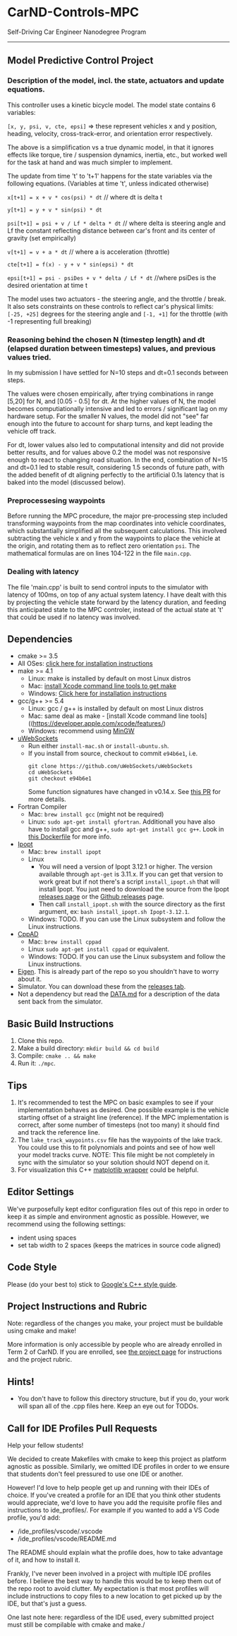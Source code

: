# CarND-Controls-MPC
Self-Driving Car Engineer Nanodegree Program

---

## Model Predictive Control Project


### Description of the model, incl. the state, actuators and update equations.

This controller uses a kinetic bicycle model. The model state contains 6 variables:

`[x, y, psi, v, cte, epsi]` => these represent vehicles x and y position, heading, velocity, cross-track-error, and orientation error respectively.

The above is a simplification vs a true dynamic model, in that it ignores effects like torque, tire / suspension dynamics, inertia, etc., but worked well for the task at hand and was much simpler to implement. 

The update from time 't' to 't+1' happens for the state variables via the following equations. (Variables at time 't', unless indicated otherwise)

`x[t+1] = x + v * cos(psi) * dt` // where dt is delta t

`y[t+1] = y + v * sin(psi) * dt`

`psi[t+1] = psi + v / Lf * delta * dt` // where delta is steering angle and Lf the constant reflecting distance between car's front and its center of gravity (set empirically)

`v[t+1] = v + a * dt` // where a is acceleration (throttle)

`cte[t+1] = f(x) - y + v * sin(epsi) * dt`

`epsi[t+1] = psi - psiDes + v * delta / Lf * dt` //where psiDes is the desired orientation at time t

The model uses two actuators - the steering angle, and the throttle / break. It also sets constraints on these controls to reflect car's physical limits: `[-25, +25]` degrees for the steering angle and `[-1, +1]` for the throttle (with -1 representing full breaking)

### Reasoning behind the chosen N (timestep length) and dt (elapsed duration between timesteps) values, and previous values tried.

In my submission I have settled for N=10 steps and dt=0.1 seconds between steps. 

The values were chosen empirically, after trying combinations in range [5,20] for N, and [0.05 - 0.5] for dt. 
At the higher values of N, the model becomes computiationally intensive and led to errors / significant lag on my hardware setup. For the smaller N values, the model did not "see" far enough into the future to account for sharp turns, and kept leading the vehicle off track. 

For dt, lower values also led to computational intensity and did not provide better results, and for values above 0.2 the model was not responsive enough to react to changing road situation. In the end, combination of N=15 and dt=0.1 led to stable result, considering 1.5 seconds of future path, with the added benefit of dt aligning perfectly to the artificial 0.1s latency that is baked into the model (discussed below).


### Preprocessesing waypoints

Before running the MPC procedure, the major pre-processing step included transforming waypoints from the map coordinates into vehicle coordinates, which substantially simplified all the subsequent calculations. This involved subtracting the vehicle x and y from the waypoints to place the vehicle at the origin, and rotating them as to reflect zero orientation `psi`. The mathematical formulas are on lines 104-122 in the file `main.cpp`.


### Dealing with latency 

The file 'main.cpp' is built to send control inputs to the simulator with latency of 100ms, on top of any actual system latency. I have dealt with this by projecting the vehicle state forward by the latency duration, and feeding this anticipated state to the MPC controler, instead of the actual state at 't' that could be used if no latency was involved. 


## Dependencies

* cmake >= 3.5
 * All OSes: [click here for installation instructions](https://cmake.org/install/)
* make >= 4.1
  * Linux: make is installed by default on most Linux distros
  * Mac: [install Xcode command line tools to get make](https://developer.apple.com/xcode/features/)
  * Windows: [Click here for installation instructions](http://gnuwin32.sourceforge.net/packages/make.htm)
* gcc/g++ >= 5.4
  * Linux: gcc / g++ is installed by default on most Linux distros
  * Mac: same deal as make - [install Xcode command line tools]((https://developer.apple.com/xcode/features/)
  * Windows: recommend using [MinGW](http://www.mingw.org/)
* [uWebSockets](https://github.com/uWebSockets/uWebSockets)
  * Run either `install-mac.sh` or `install-ubuntu.sh`.
  * If you install from source, checkout to commit `e94b6e1`, i.e.
    ```
    git clone https://github.com/uWebSockets/uWebSockets 
    cd uWebSockets
    git checkout e94b6e1
    ```
    Some function signatures have changed in v0.14.x. See [this PR](https://github.com/udacity/CarND-MPC-Project/pull/3) for more details.
* Fortran Compiler
  * Mac: `brew install gcc` (might not be required)
  * Linux: `sudo apt-get install gfortran`. Additionall you have also have to install gcc and g++, `sudo apt-get install gcc g++`. Look in [this Dockerfile](https://github.com/udacity/CarND-MPC-Quizzes/blob/master/Dockerfile) for more info.
* [Ipopt](https://projects.coin-or.org/Ipopt)
  * Mac: `brew install ipopt`
  * Linux
    * You will need a version of Ipopt 3.12.1 or higher. The version available through `apt-get` is 3.11.x. If you can get that version to work great but if not there's a script `install_ipopt.sh` that will install Ipopt. You just need to download the source from the Ipopt [releases page](https://www.coin-or.org/download/source/Ipopt/) or the [Github releases](https://github.com/coin-or/Ipopt/releases) page.
    * Then call `install_ipopt.sh` with the source directory as the first argument, ex: `bash install_ipopt.sh Ipopt-3.12.1`. 
  * Windows: TODO. If you can use the Linux subsystem and follow the Linux instructions.
* [CppAD](https://www.coin-or.org/CppAD/)
  * Mac: `brew install cppad`
  * Linux `sudo apt-get install cppad` or equivalent.
  * Windows: TODO. If you can use the Linux subsystem and follow the Linux instructions.
* [Eigen](http://eigen.tuxfamily.org/index.php?title=Main_Page). This is already part of the repo so you shouldn't have to worry about it.
* Simulator. You can download these from the [releases tab](https://github.com/udacity/self-driving-car-sim/releases).
* Not a dependency but read the [DATA.md](./DATA.md) for a description of the data sent back from the simulator.


## Basic Build Instructions


1. Clone this repo.
2. Make a build directory: `mkdir build && cd build`
3. Compile: `cmake .. && make`
4. Run it: `./mpc`.
 
## Tips

1. It's recommended to test the MPC on basic examples to see if your implementation behaves as desired. One possible example
is the vehicle starting offset of a straight line (reference). If the MPC implementation is correct, after some number of timesteps
(not too many) it should find and track the reference line.
2. The `lake_track_waypoints.csv` file has the waypoints of the lake track. You could use this to fit polynomials and points and see of how well your model tracks curve. NOTE: This file might be not completely in sync with the simulator so your solution should NOT depend on it.
3. For visualization this C++ [matplotlib wrapper](https://github.com/lava/matplotlib-cpp) could be helpful.

## Editor Settings

We've purposefully kept editor configuration files out of this repo in order to
keep it as simple and environment agnostic as possible. However, we recommend
using the following settings:

* indent using spaces
* set tab width to 2 spaces (keeps the matrices in source code aligned)

## Code Style

Please (do your best to) stick to [Google's C++ style guide](https://google.github.io/styleguide/cppguide.html).

## Project Instructions and Rubric

Note: regardless of the changes you make, your project must be buildable using
cmake and make!

More information is only accessible by people who are already enrolled in Term 2
of CarND. If you are enrolled, see [the project page](https://classroom.udacity.com/nanodegrees/nd013/parts/40f38239-66b6-46ec-ae68-03afd8a601c8/modules/f1820894-8322-4bb3-81aa-b26b3c6dcbaf/lessons/b1ff3be0-c904-438e-aad3-2b5379f0e0c3/concepts/1a2255a0-e23c-44cf-8d41-39b8a3c8264a)
for instructions and the project rubric.

## Hints!

* You don't have to follow this directory structure, but if you do, your work
  will span all of the .cpp files here. Keep an eye out for TODOs.

## Call for IDE Profiles Pull Requests

Help your fellow students!

We decided to create Makefiles with cmake to keep this project as platform
agnostic as possible. Similarly, we omitted IDE profiles in order to we ensure
that students don't feel pressured to use one IDE or another.

However! I'd love to help people get up and running with their IDEs of choice.
If you've created a profile for an IDE that you think other students would
appreciate, we'd love to have you add the requisite profile files and
instructions to ide_profiles/. For example if you wanted to add a VS Code
profile, you'd add:

* /ide_profiles/vscode/.vscode
* /ide_profiles/vscode/README.md

The README should explain what the profile does, how to take advantage of it,
and how to install it.

Frankly, I've never been involved in a project with multiple IDE profiles
before. I believe the best way to handle this would be to keep them out of the
repo root to avoid clutter. My expectation is that most profiles will include
instructions to copy files to a new location to get picked up by the IDE, but
that's just a guess.

One last note here: regardless of the IDE used, every submitted project must
still be compilable with cmake and make./
